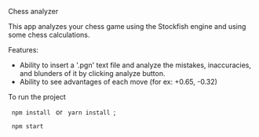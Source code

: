 Chess analyzer

This app analyzes your chess game using the Stockfish engine and using some chess calculations.

Features:
- Ability to insert a '.pgn' text file and analyze the mistakes, inaccuracies, and blunders of it by clicking analyze button.
- Ability to see advantages of each move (for ex: +0.65, -0.32) 

To run the project

<code> npm install </code> or <code> yarn install </code>;

<code> npm start </code>
